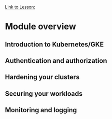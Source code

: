 [Link to Lesson:](https://www.cloudskillsboost.google/paths/15/course_templates/87/video/450321)

# Module overview

## Introduction to Kubernetes/GKE
## Authentication and authorization
## Hardening your clusters
## Securing your workloads
## Monitoring and logging

